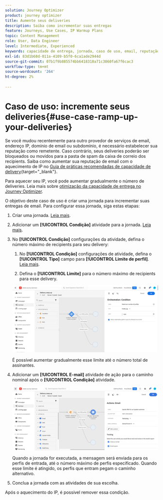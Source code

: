 ```yaml
---
solution: Journey Optimizer
product: journey optimizer
title: Aumente seus deliveries
description: Saiba como incrementar suas entregas
feature: Journeys, Use Cases, IP Warmup Plans
topic: Content Management
role: User, Data Engineer
level: Intermediate, Experienced
keywords: capacidade de entrega, jornada, caso de uso, email, reputação
exl-id: 83d1b68d-011a-4109-b5f0-6ca1ade2944d
source-git-commit: 07b1f9b885574bb6418310a71c3060fa67f6cac3
workflow-type: tm+mt
source-wordcount: '264'
ht-degree: 2%

---
```


# Caso de uso: incremente seus deliveries{#use-case-ramp-up-your-deliveries}

Se você mudou recentemente para outro provedor de serviços de email, endereço IP, domínio de email ou subdomínio, é necessário estabelecer sua reputação como remetente. Caso contrário, seus deliveries poderão ser bloqueados ou movidos para a pasta de spam da caixa de correio dos recipients. Saiba como aumentar sua reputação de email com o aquecimento de IP no [Guia de práticas recomendadas de capacidade de delivery](https://experienceleague.adobe.com/docs/deliverability-learn/deliverability-best-practice-guide/additional-resources/generic-resources/increase-reputation-with-ip-warming.html?lang=pt-BR){target="_blank"}.

Para aquecer seu IP, você pode aumentar gradualmente o número de deliveries. Leia mais sobre [otimização da capacidade de entrega no Journey Optimizer](../reports/deliverability.md).

O objetivo deste caso de uso é criar uma jornada para incrementar suas entregas de email. Para configurar essa jornada, siga estas etapas:

1. Criar uma jornada. [Leia mais](journey-gs.md).

1. Adicionar um **[!UICONTROL Condição]** atividade para a jornada. [Leia mais](condition-activity.md).

1. No **[!UICONTROL Condição]** configurações da atividade, defina o número máximo de recipients para seu delivery:

   1. No **[!UICONTROL Condição]** configurações de atividade, defina o **[!UICONTROL Tipo]** campo para **[!UICONTROL Limite de perfil]**. [Leia mais](condition-activity.md#profile_cap).

   1. Defina o **[!UICONTROL Limite]** para o número máximo de recipients para esse delivery.

   ![](assets/profile-cap-condition.png)

   É possível aumentar gradualmente esse limite até o número total de assinantes.

1. Adicionar um **[!UICONTROL E-mail]** atividade de ação para o caminho nominal após o **[!UICONTROL Condição]** atividade.

   ![](assets/ramp-up-deliveries-message.png)

   Quando a jornada for executada, a mensagem será enviada para os perfis de entrada, até o número máximo de perfis especificado. Quando esse limite é atingido, os perfis que entram pegam o caminho alternativo.

1. Conclua a jornada com as atividades de sua escolha.

Após o aquecimento do IP, é possível remover essa condição.
